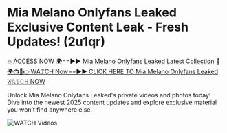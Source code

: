 # Mia Melano Onlyfans Leaked Exclusive Content Leak - Fresh Updates! (2u1qr)

🔥 ACCESS NOW 🌍==►► <a href="https://tinyurl.com/3fjeunct" rel="nofollow">Mia Melano Onlyfans Leaked Latest Collection</a></h3>
[🔴🌍📺📱👉WA𝚃CH Now==►► CLICK HERE TO Mia Melano Onlyfans Leaked 𝚆𝙰𝚃𝙲𝙷 NOW](https://tinyurl.com/3fjeunct)

Unlock Mia Melano Onlyfans Leaked's private videos and photos today! Dive into the newest 2025 content updates and explore exclusive material you won’t find anywhere else.


<a href="https://tinyurl.com/3fjeunct" rel="nofollow" data-target="animated-image.originalLink"><img src="https://camo.githubusercontent.com/8a4f000d20f83aca3bf7ec5f350d767afa0574a8a352519fd8cfa583a6f93a33/68747470733a2f2f692e696d6775722e636f6d2f644a486b345a712e676966" alt="WATCH Videos" data-canonical-src="https://i.imgur.com/dJHk4Zq.gif" style="max-width: 100%; display: inline-block;" data-target="animated-image.originalImage"></a>
